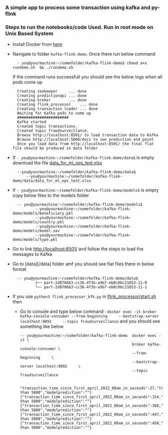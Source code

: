 ### A simple app to process some transaction using kafka and py-flink


### Steps to run the notebooks/code Used. Run in root mode on Unix Based System

- Install Docker from [here](https://docs.docker.com/get-docker/)

- Navigate to folder `kafka-flink-demo`. Once there run below command

        - you@yourmachine:~/somefolder/kafka-flink-demo$ chmod a+x rundemo.sh  && ./rundemo.sh
        
    If the command runs successfull you should see the below logs when all pods come up
    
        Creating zookeeper     ... done
        Creating predictionapi ... done
        Creating broker        ... done
        Creating flink_processor    ... done
        Creating transaction_loader ... done
        Waiting for Kafka pods to come up
        #######################   
        Kafka started
        Created topic transactions.
        Created topic fraudsurveillance.
        Browse http://localhost:8501/ to load transaction data to Kafka
        Browse http://localhost:5000/docs to see prediction end point
        Once you load data from http://localhost:8501/ the final flat file should be produced in data folder

- If `- you@yourmachine:~/somefolder/kafka-flink-demo/data$` is empty download the file [data_for_ml_ops_test.xlsx]()

        --you@yourmachine:~/somefolder/kafka-flink-demo/data$
            --you@yourmachine:~/somefolder/kafka-flink-demo/data/data_for_ml_ops_test.xlsx

- If `- you@yourmachine:~/somefolder/kafka-flink-demo/models$` is empty copy below files to the models folder

        -- you@yourmachine:~/somefolder/kafka-flink-demo/models$
                --you@yourmachine:~/somefolder/kafka-flink-demo/models/beneficiary.pkl
                --you@yourmachine:~/somefolder/kafka-flink-demo/models/country.pkl
                --you@yourmachine:~/somefolder/kafka-flink-demo/models/model.sav
                --you@yourmachine:~/somefolder/kafka-flink-demo/models/type.pkl

- Go to link [http://localhost:8501/](http://localhost:8501/) and follow the steps to load the messages to Kafka

- Go to [data][/data] folder amf you should see flat files there in below format

        -- you@yourmachine:~/somefolder/kafka-flink-demo/data$
                ├── part-2d870663-cc36-4f3b-a9b7-eb8c0bc21853-11-0
                └── part-2d870663-cc36-4f3b-a9b7-eb8c0bc21853-11-1

- If you use `python3 flink_processor_kfk.py` in  [flink_processor/start.sh](/flink_processor/start.sh) then 

  - Go to console and type below  command : `docker exec -it broker kafka-console-consumer --from-beginning     --bootstrap-server localhost:9092     --topic fraudsurveillance` and you should see something like below
        
        -- you@yourmachine:~/somefolder/kafka-flink-demo  docker exec -it \
                                                          broker kafka-console-consumer \
                                                          --from-beginning     \
                                                          --bootstrap-server localhost:9092     \
                                                          --topic fraudsurveillance
    

        "transaction_time_since_first_april_2022_00am_in_seconds":27,"transaction_amount":11.11,"beneficiary":"Mike","type":"credit_card","country":"France","Flag":"Greater than 5000","modelprediction":""}
        {"transaction_time_since_first_april_2022_00am_in_seconds":154,"transaction_amount":11.11,"beneficiary":"BeerFactory","type":"debit_card","country":"France","Flag":"Greater than 5000","modelprediction":""}
        {"transaction_time_since_first_april_2022_00am_in_seconds":388,"transaction_amount":10.26,"beneficiary":"BeerDream","type":"credit_card","country":"Singapore","Flag":"Greater than 5000","modelprediction":""}
        {"transaction_time_since_first_april_2022_00am_in_seconds":447,"transaction_amount":32.37,"beneficiary":"BeerDream","type":"credit_card","country":"France","Flag":"Greater than 5000","modelprediction":""}
        {"transaction_time_since_first_april_2022_00am_in_seconds":450,"transaction_amount":3826.0,"beneficiary":"Mike","type":"credit_card","country":"France","Flag":"Greater than 5000","modelprediction":""}